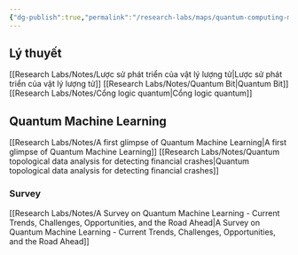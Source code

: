 ```yaml
---
{"dg-publish":true,"permalink":"/research-labs/maps/quantum-computing-moc/","tags":["quantum_computing"]}
---
```


## Lý thuyết
[[Research Labs/Notes/Lược sử phát triển của vật lý lượng tử\|Lược sử phát triển của vật lý lượng tử]]
[[Research Labs/Notes/Quantum Bit\|Quantum Bit]]
[[Research Labs/Notes/Cổng logic quantum\|Cổng logic quantum]]
## Quantum Machine Learning
[[Research Labs/Notes/A first glimpse of Quantum Machine Learning\|A first glimpse of Quantum Machine Learning]]
[[Research Labs/Notes/Quantum topological data analysis for detecting financial crashes\|Quantum topological data analysis for detecting financial crashes]]
### Survey
[[Research Labs/Notes/A Survey on Quantum Machine Learning - Current Trends, Challenges, Opportunities, and the Road Ahead\|A Survey on Quantum Machine Learning - Current Trends, Challenges, Opportunities, and the Road Ahead]]


